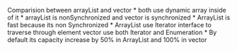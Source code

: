 Comparision between arrayList and vector
    * both use dynamic array inside of it
    * arrayList is nonSynchronized and vector is synchronized
    * ArrayList is fast because its non Synchronized
    * ArrayList use Iterator interface to traverse through element vector use both Iterator and Enumeration
    * By default its capacity increase by 50% in ArrayList and 100% in vector